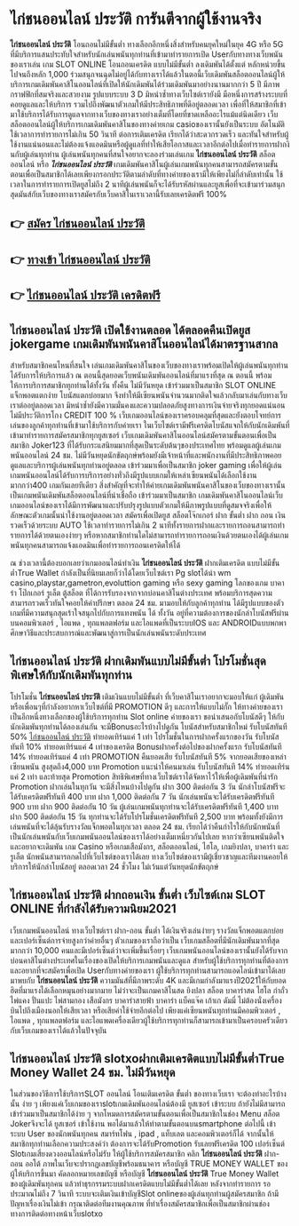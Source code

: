 # ไก่ชนออนไลน์ ประวัติ  การันตีจากผู้ใช้งานจริง

**ไก่ชนออนไลน์ ประวัติ** โอนถอนไม่มีขั้นต่ำ  ทางเลือกอีกหนึ่งสิ่งสำหรับคนยุคใหม่ในยุค 4G หรือ 5G ที่มีบริการแสนประทับใจสำหรับนักเล่นพนันทุกท่านที่เข้ามาทำรายการเปิด Userกับทางทางเว็บพนันของเราเล่น เกม SLOT ONLINE โอนถอนเครดิต แบบไม่มีขั้นต่ำ ลงเดิมพันได้ตั้งแต่ หลักหน่วยขึ้นไปจนถึงหลัก 1,000 ร่วมสนุกจนฉุดไม่อยู่ได้กับทางเราได้แล้วในตอนี้เว็บเดิมพันสล็อตออนไลน์ผู้ให้บริการเกมเดิมพันคาสิโนออนไลน์ที่เปิดให้นักเดิมพันได้ร่วมเดิมพันมาอย่างนานมากกว่า 5 ปี มีภาพกราฟฟิกที่สมจริงและสวยงาม รูปแบบระบบ 3 D
มิหนำซ้ำทางเว็บไซต์เรายังมี มือหนึ่งการสร้างระบบที่คอยดูแลและให้บริการ  รวมไปถึงพัฒนาตัวเกมให้มีประสิทธิภาพที่ดีอยู่ตลอดเวลา เพื่อที่ให้สมาชิกที่เข้ามาใช้บริการได้รับการดูแลจากทางเว็บของทางเราอย่างเต็มที่โดยที่ขาดเหลืออะไรแม้แต่นิดเดียว เว็บสล็อตออนไลน์ผู้ให้บริการเกมเดิมพันคาสิโนของทางค่ายเกม casioของเรานั้นยังเป็นระบบ อัตโนมัติใช้เวลาการทำรายการไม่เกิน 50 วินาที ต่อการเติมเครดิต เรียกได้ว่าสะดวกรวดเร็ว และทันใจสำหรับผู้ใช้งานแน่นอนและไม่ต้องแจ้งแอดมินหรือผู้ดูแลที่ทำให้เสียโอกาสและเวลาอีกต่อไปเมื่อทำรายการฝากงินกับผู้เล่นทุกท่าน
ผู้เล่นพนันทุกคนที่สนใจอยากจะลองร่วมเล่นเกม **ไก่ชนออนไลน์ ประวัติ** สล็อตออนไลน์ หรือ ***ไก่ชนออนไลน์ ประวัติ*** เกมเดิมพันคาสิโนผู้เล่นเกมพนันทุกคนสามารถสมัครตามขั้นตอนเพื่อเป็นสมาชิกได้เลยเพียงกรอกประวัติตามลำดับที่ทางค่ายของเรามีให้เพียงไม่กี่ลำดับเท่านั้น ใช้เวลาในการทำรายการเปิดยูสไม่ถึง 2 นาทีผู้เล่นพนันก็จะได้รับรหัสผ่านและยูสเพื่อที่จะเข้ามาร่วมสนุกสุดมันส์กับเว็บของทางเราสมัครกับเว็บคาสิโนเราเวลานี้รับเลยเครดิตฟรี 100%

## 👉 [สมัคร ไก่ชนออนไลน์ ประวัติ](https://archa888.com/)
## 👉 [ทางเข้า ไก่ชนออนไลน์ ประวัติ](https://archa888.com/)
## 👉 [ไก่ชนออนไลน์ ประวัติ เครดิตฟรี](https://archa888.com/)

## ไก่ชนออนไลน์ ประวัติ เปิดใช้งานตลอด ได้ตลอดคืนเปิดยูส jokergame เกมเดิมพันพนันคาสิโนออนไลน์ได้มาตรฐานสากล

สำหรับสมาชิกคนไหนที่สนใจ เล่นเกมเดิมพันคาสิโนของเว็บของทางเราพร้อมเปิดให้ผู้เล่นพนันทุกท่านได้รับการให้บริการแล้ว ณ ตอนนี้สุดยอดเว็บพนันเดิมพันออนไลน์ที่มาแรงที่สุด ณ ตอนนี้ พร้อมให้การบริการสมาชิกทุกท่านได้ทั้งวัน ทั้งคืน ไม่มีวันหยุด เข้าร่วมมาเป็นสมาชิก SLOT ONLINE แจ็กพอตแตกง่าย โบนัสแตกบ่อยมาก จึงทำให้มีเซียนพนันจำนวนมากติดใจแล้วกลับมาเล่นกับทางเว็บเราต่ออยู่ตลอดเวลา มิหนำซ้ำยังมีความมั่นคงและความปลอดภัยสูงทางการเงินจ่ายจริงทุกยอดแน่นอนไม่มีประวัติการโกง CREDIT 100 % เว็บเกมออนไลน์ของเราครอบคลุมที่สุดและยังตอบโจทย์การเล่นของลูกค้าทุกท่านที่เข้ามาใช้บริการกับค่ายเรา
ในเว็บไซต์เรามีฟรีเครดิตโบนัสแจกให้กับนักเดิมพันที่เข้ามาทำรายการสมัครสมาชิกทุกยูสเซอร์ เว็บเกมเดิมพันคาสิโนออนไลน์สมัครตามขั้นตอนเพื่อเป็นสมาชิก Joker123 ที่ได้รับกระแสนิยมมากที่สุดเป็นระดับต้นๆของประเทศไทย พร้อมดูแลผู้เล่นเกมพนันออนไลน์ 24 ชม. ไม่มีวันหยุดนักขัตฤกษ์พร้อมยังมีเจ้าหน้าที่และพนักงานที่มีประสิทธิภาพคอยดูแลและบริการผู้เล่นพนันทุกท่านอยู่ตลอด เข้าร่วมมาเพื่อเป็นสมาชิก joker gaming เพื่อให้ผู้เล่นเกมพนันออนไลน์ได้รับการบริการอย่างทั่วถึงมีรูปแบบเกมให้เหล่าเซียนพนันได้เลือกใช้งานมากกว่า400 เกมกันเลยทีเดียว
สิ่งสำคัญที่จะทำให้ค่ายเกมเดิมพันพนันคาสิโนของเว็บของทางเรานั้นเป็นเกมพนันเดิมพันสล็อตออนไลน์ที่น่าเชื่อถือ เข้าร่วมมาเป็นสมาชิก  เกมเดิมพันคาสิโนออนไลน์เว็บเกมออนไลน์ของเราได้มีการพัฒนาและปรับปรุงรูปแบบตัวเกมให้มีภาพรูปแบบที่ดูสมจจริงเพื่อให้ลักษณะตัวเกมนั้นน่าใช้งานอยู่ตลอดเวลา สมัครเพื่อเปิดยูส สล็อตโจ๊กเกอร์ ฝาก ขั้นต่ำ ฝาก ถอน เงินรวดเร็วด้วยระบบ AUTO ใช้เวลาทำรายการไม่เกิน 2 นาทีทั้งรายการฝากและรายการถอนสามารถทำรายการได้ด้วยตนเองง่ายๆ หรือหากสมาชิกท่านใดไม่สามารถทำรายการถอนเงินด้วยตนเองได้ผู้เล่นเกมพนันทุกคนสามารถแจ้งแอดมินเพื่อทำรายการถอนเครดิตให้ได้

ณ ช่วงเวลานี้ต้องบอกเลยว่าเกมออนไลน์ทำเงิน **ไก่ชนออนไลน์ ประวัติ** ฝากเติมเครดิต แบบไม่มีขั้นต่ำTrue Wallet กำลังเป็นที่นิยมเลยก็ว่าได้โดยเว็บไซต์เรา Pg slotได้นำ  wm casino,playstar,gametron,evoluttion gaming หรือ sexy gaming โลกของเกม บาคาร่า โป๊กเกอร์ รูเล็ต ตู้สล็อต ที่ได้การรับรองจากจากบ่อนคาสิโนต่างประเทศ พร้อมบริการสุดความสามารถรวดเร็วทันใจคอยให้คำปรึกษา ตลอด 24 ชม. มามอบให้กับลูกค้าทุกท่าน ได้มีรูปแบบของตัวเกมที่มีความสนุกสุดเร้าใจสนุกไปกับการแทงพนัน ได้ ทั้งวัน อยู่ที่ความต้องการของนักล่าโบนัสฟรีผ่านบนคอมพิวเตอร์ , ไอแพด , ทุกแพลตฟอร์ม และไอแพดที่เป็นระบบIOS และ ANDROIDแบบพกพา ศึกษาวิธีและประสบการณ์และพัฒนาสู่การเป็นนักเล่นพนันระดับประเทศ

## ไก่ชนออนไลน์ ประวัติ ฝากเดิมพันแบบไม่มีขั้นต่ำ โปรโมชั่นสุดพิเศษให้กับนักเดิมพันทุกท่าน

โปรโมชั่น **ไก่ชนออนไลน์ ประวัติ** เติมเงินแบบไม่มีขั้นต่ำ ที่เว็บคาสิโนเราอยากจะมอบให้แก่  ผู้เดิมพัน หรือเพื่อนๆที่กำลังอยากหาเว็บไซต์ที่มี  PROMOTION ดีๆ และการให้แบบไม่กั๊ก ให้ทางค่ายของเราเป็นอีกหนึ่งทางเลือกของผู้ใช้บริการทุกท่าน Slot online ค่ายของเรา ขอนำเสนอกับโบนัสดีๆ ให้กับนักเดิมพันทุกท่านได้ลองเล่นกัน จะมีBonusอะไรบ้างไปดูกัน
โบนัสสำหรับสมาชิกใหม่ รับโบนัสทันที 50% [ไก่ชนออนไลน์ ประวัติ](https://archa888.com/) ทำยอดเทิร์นแค่ 1 เท่า
โปรโมชั่นในการฝากครั้งแรกของวัน รับโบนัสทันที 10% ทำยอดเทิร์นแค่ 4 เท่าของเครดิต
Bonusฝากครั้งต่อไปของฝากครั้งแรก รับโบนัสทันที 14% ทำยอดเทิร์นแค่ 4 เท่า
 PROMOTION คืนยอดเสีย รับโบนัสทันที 5% จากยอดเสียของเหล่าเซียนพนัน สูงสุดถึง4,000 บาท
 Promotion แนะนำให้คนมาเล่น รับโบนัสทันที 14% ทำยอดเทิร์นแค่ 2 เท่า
และท้ายสุด Promotion สิทธิพิเศษที่ทางเว็บไซต์เราได้จัดหาไว้ให้เพื่อผู้เดิมพันที่น่ารัก  Promotion ฝากเล่นในทุกวัน จะมีสิ่งไหนบ้างไปดูกัน
ฝาก 300 ติดต่อกัน 3 วัน นักล่าโบนัสฟรีจะได้รับเครดิตฟรีทันที 400 บาท
ฝาก 1,000 ติดต่อกัน 7 วัน นักเล่นพนันจะได้รับเครดิตฟรีทันที 900 บาท
ฝาก 900 ติดต่อกัน 10 วัน ผู้เล่นเกมพนันทุกท่านจะได้รับเครดิตฟรีทันที 1,400 บาท
ฝาก 500 ติดต่อกัน 15 วัน ทุกท่านจะได้รับโปรโมชั่นเครดิตฟรีทันที 2,500 บาท
พร้อมทั้งยังมีการเล่นพนันที่จะได้ลุ้นรับรางวัลแจ็กพอตในทุกเวลา ตลอด 24 ชม. เรียกได้ว่าคืนกำไรให้กับนักพนันที่เป็นนักเล่นพนันกับเว็บเกมพนันออนไลน์ของเราได้อย่างเต็มเหนี่ยวกันไปเลย หากว่าเซียนพนันติดใจและอยากจะเดิมพัน เกม Casino หรือเกมเสือมังกร, สล็อตออนไลน์, ไฮโล, เกมยิงปลา, บาคาร่า และรูเล็ต นักพนันสามารถกดไปที่เว็บไซต์ของเราได้เลย ทางเว็บไซต์ของเรามีผู้เชี่ยวชาญและทีมงานคอยให้บริการให้นักล่าโบนัสอยู่ ตลอดเวลา 24 ชั่วโมง ไม่เว้นแต่วันหยุดนักขัตฤกษ์

## ไก่ชนออนไลน์ ประวัติ ฝากถอนเงิน ขั้นต่ำ  เว็บไซต์เกม SLOT ONLINE ที่กำลังได้รับความนิยม2021

เว็บเกมพนันออนไลน์ ทางเว็บไซต์เรา ฝาก-ถอน ขั้นต่ำ ได้เงินจริงเล่นง่ายๆ รางวัลแจ็กพอตแตกบ่อยและเปอร์เซ็นต์การจ่ายสูงกว่าค่ายอื่นๆ ตัวเกมของเราถือว่าเป็น เว็บเกมสล็อตที่มีนักเดิมพันมากที่สุดมากกว่า 10,000 คนและมีเปอร์เซ็นต์ว่าจะเพิ่มขึ้นเรื่อยๆ เว็บเกมพนันออนไลน์ของเรานั้นยังได้รับจากบ่อนคาสิโนต่างประเทศในเรื่องของเปิดให้บริการเกมพนันและดูแล สำหรับผู้ใช้บริการทุกท่านที่ต้องการและอยากที่จะสมัครเพื่อเปิด Userกับทางค่ายของเรา ผู้ใช้บริการทุกท่านสามารถแอดไลน์เข้ามาได้เลย
	มาพบกับ **ไก่ชนออนไลน์ ประวัติ** ความมันส์ที่มีภาพระดับ 4K และมีเกมกำลังมาแรงปี2021ให้กับยอดฮิตที่มาแรงได้เลือกหมุนอย่างมากมาย  ไม่ว่าจะเป็นเกมคาสิโนสด ยิงปลา สล็อต บาคาร่าสด ไฮโล กำถั่ว ไพ่แคง ปั่นแปะ ไพ่สามกอง เสือมังกร บาคาร่าสายฟ้า บาคาร่า แบ็คแจ๊ค เก้าเก ดัมมี่ ไม่ต้องนั่งเครื่องบินไปถึงเมืองนอกให้เสียเวลา หรือเสียค่าใช้จ่ายอีกต่อไป เพียงแค่เซียนพนันทุกท่านมีคอมพิวเตอร์ , ไอแพด , ทุกแพลตฟอร์ม และไอแพดเครื่องเดียวผู้ใช้บริการทุกท่านก็สามารถเข้ามาเป็นครอบครัวเดียวกับเว็บเกมของเราได้แล้วในปัจจุบัน

## ไก่ชนออนไลน์ ประวัติ slotxoฝากเติมเครดิตแบบไม่มีขั้นต่ำTrue Money Wallet 24 ชม. ไม่มีวันหยุด

ในส่วนของวิธีการใช้บริการSLOT ออนไลน์ โอนเติมเครดิต ขั้นต่ำ ของทางเว็บเรา จะต้องทำอะไรบ้างนั้น ง่าย ๆ เพียงแค่เว็บเกมของเราslotเกมเดิมพันออนไลน์ต้องมี ยูสเซอร์ เข้าระบบ ถ้ายังไม่มีสามารถเข้าร่วมมาเป็นสมาชิกได้ง่าย ๆ จากโหมดการสมัครตามขั้นตอนเพื่อเป็นสมาชิกในช่อง Menu สล็อต Jokerจึงจะได้ ยูสเซอร์ เข้าใช้งาน พอได้มาแล้วให้ทำตามขั้นตอนบนsmartphone ต่อไปนี้
เข้าระบบ User  ของนักพนันทุกคน สมาร์ทโฟน , ipad , แท็บเลต และคอมพิวเตอร์ก็ได้
จากนั้นให้สมาชิกทุกท่านเลือกความประสงค์ว่า ต้องการจะได้รับPromotion รับเลยฟรีเครดิต 100 เปอร์เซ็นต์  Slotเกมเสี่ยงดวงออนไลน์หรือไม่รับ
ให้ผู้ใช้บริการสมัครสมาชิก คลิก **ไก่ชนออนไลน์ ประวัติ** ฝาก-ถอน ออโต้ ภาพในเว็บจะปรากฏเลขบัญชีพร้อมธนาคาร หรือบัญชี TRUE MONEY WALLET ของผู้ให้บริการขึ้นมา
คัดลอกหมายเลขบัญชี หรือบัญชี **ไก่ชนออนไลน์ ประวัติ** True Money Wallet ของผู้เดิมพันทุกคน แล้วทำธุรกรรมระบบฝากเครดิตแบบไม่มีขั้นต่ำได้เลย
หลังจากทำรายการ รอประมาณไม่ถึง 7 วินาที ระบบจะเติมเงินเข้าบัญชีSlot onlineของผู้เล่นทุกท่านผู้สมัครสมาชิก
ถ้ามีปัญหาเรื่องเงินไม่เข้า กรุณาติดต่อทีมงานคุณภาพ ที่ทำเรื่องสมัครสมาชิกเพื่อเป็นสมาชิกผ่านช่องทางการติดต่อทางหน้าเว็บslotxo


